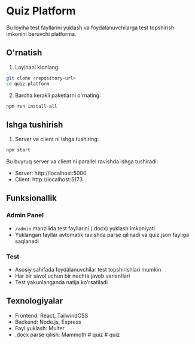 # Quiz Platform

Bu loyiha test fayllarini yuklash va foydalanuvchilarga test topshirish imkonini beruvchi platforma.

## O'rnatish

1. Loyihani klonlang:
```bash
git clone <repository-url>
cd quiz-platform
```

2. Barcha kerakli paketlarni o'rnating:
```bash
npm run install-all
```

## Ishga tushirish

1. Server va client ni ishga tushiring:
```bash
npm start
```

Bu buyruq server va client ni parallel ravishda ishga tushiradi:
- Server: http://localhost:5000
- Client: http://localhost:5173

## Funksionallik

### Admin Panel
- `/admin` manzilida test fayllarini (.docx) yuklash imkoniyati
- Yuklangan fayllar avtomatik ravishda parse qilinadi va quiz.json fayliga saqlanadi

### Test
- Asosiy sahifada foydalanuvchilar test topshirishlari mumkin
- Har bir savol uchun bir nechta javob variantlari
- Test yakunlanganda natija ko'rsatiladi

## Texnologiyalar

- Frontend: React, TailwindCSS
- Backend: Node.js, Express
- Fayl yuklash: Multer
- .docx parse qilish: Mammoth #   q u i z  
 #   q u i z  
 
